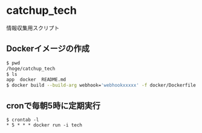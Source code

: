 # catchup_tech
情報収集用スクリプト

## Dockerイメージの作成

```bash
$ pwd
/hoge/catchup_tech
$ ls
app  docker  README.md
$ docker build --build-arg webhook='webhookxxxxx' -f docker/Dockerfile -t tech --no-cache .
```

## cronで毎朝5時に定期実行

```
$ crontab -l
* 5 * * * docker run -i tech
```
